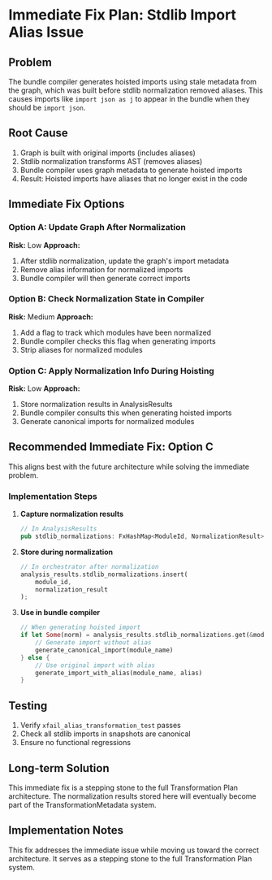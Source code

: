 # Immediate Fix Plan: Stdlib Import Alias Issue

## Problem

The bundle compiler generates hoisted imports using stale metadata from the graph, which was built before stdlib normalization removed aliases. This causes imports like `import json as j` to appear in the bundle when they should be `import json`.

## Root Cause

1. Graph is built with original imports (includes aliases)
2. Stdlib normalization transforms AST (removes aliases)
3. Bundle compiler uses graph metadata to generate hoisted imports
4. Result: Hoisted imports have aliases that no longer exist in the code

## Immediate Fix Options

### Option A: Update Graph After Normalization

**Risk:** Low
**Approach:**

1. After stdlib normalization, update the graph's import metadata
2. Remove alias information for normalized imports
3. Bundle compiler will then generate correct imports

### Option B: Check Normalization State in Compiler

**Risk:** Medium
**Approach:**

1. Add a flag to track which modules have been normalized
2. Bundle compiler checks this flag when generating imports
3. Strip aliases for normalized modules

### Option C: Apply Normalization Info During Hoisting

**Risk:** Low
**Approach:**

1. Store normalization results in AnalysisResults
2. Bundle compiler consults this when generating hoisted imports
3. Generate canonical imports for normalized modules

## Recommended Immediate Fix: Option C

This aligns best with the future architecture while solving the immediate problem.

### Implementation Steps

1. **Capture normalization results**
   ```rust
   // In AnalysisResults
   pub stdlib_normalizations: FxHashMap<ModuleId, NormalizationResult>,
   ```

2. **Store during normalization**
   ```rust
   // In orchestrator after normalization
   analysis_results.stdlib_normalizations.insert(
       module_id, 
       normalization_result
   );
   ```

3. **Use in bundle compiler**
   ```rust
   // When generating hoisted import
   if let Some(norm) = analysis_results.stdlib_normalizations.get(&module_id) {
       // Generate import without alias
       generate_canonical_import(module_name)
   } else {
       // Use original import with alias
       generate_import_with_alias(module_name, alias)
   }
   ```

## Testing

1. Verify `xfail_alias_transformation_test` passes
2. Check all stdlib imports in snapshots are canonical
3. Ensure no functional regressions

## Long-term Solution

This immediate fix is a stepping stone to the full Transformation Plan architecture. The normalization results stored here will eventually become part of the TransformationMetadata system.

## Implementation Notes

This fix addresses the immediate issue while moving us toward the correct architecture. It serves as a stepping stone to the full Transformation Plan system.
